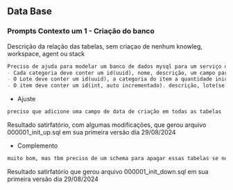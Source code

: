## Data Base

### Prompts Contexto um 1 - Criação do banco

 Descrição da relação das tabelas, sem criaçao de nenhum knowleg, workspace, agent ou stack

``` md
Preciso de ajuda para modelar um banco de dados mysql para um serviço de gestão de estoque que deve conter itens , categorias e lotes.
- Cada categoria deve conter um id(uuid), nome, descrição, um campo para indicar se é perecivel ou não, um campo para indicar se o item perene ou descartavel, e um campo que indique o grau de  periculosidade do item dessa categoria e um campo que indique se é retirado em lotes.
- O Lote deve conter um id(uuid), a categoria do item a quantidade inicial e a quantidade atual do lote em questão, a quatidade em deslocamento.
- O item deve conter um id(int, auto incrementado). descrição, lote(se houver), um outro campo de identificação externo(que pode ser um numero de serie, ou código de barra), o id da sua categoria, se ele não tiver um lote, deve conter um campo pra informar se o item esta no estoque
```

- Ajuste 

``` md
preciso que adicione uma campo de data de criação em todas as tabelas
```

Resultado satirfatório, com algumas modificações, que gerou  arquivo 000001_init_up.sql em sua primeira versão dia 29/08/2024

- Complemento

``` md
muito bom, mas tbm preciso de um schema para apagar essas tabelas se necessário
```

Resultado satirfatório que gerou  arquivo 000001_init_down.sql em sua primeira versão dia 29/08/2024


```` md
